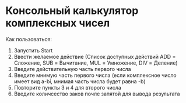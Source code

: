 # Консольный калькулятор комплексных чисел

Как пользоваться:
1. Запустить Start
2. Ввести желаемое действие (Список доступных действий ADD = Сложение, SUB = Вычитание, MUL = Умножение, DIV = Деление)
3. Введите действительную часть первого числа
4. Введите мнимую часть первого числа (если комплексное число имеет вид a-bi, мнимая часть числа будет равна -b)
5. Повторите пункты 3 и 4 для второго числа
6. Введите количсество заков почле запятой для вывода результата